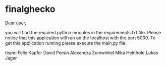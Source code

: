 # finalghecko

Dear user,

you will find the required python modules in the requirements.txt file.
Please notice that this application will run on the localhost with the port 5000.
To get this application running please execute the main.py file.

team:
Felix Kapfer
David Persin
Alexandra Zumwinkel
Mika Heinhold
Lukas Jager